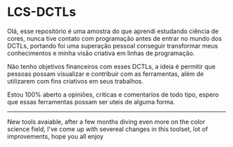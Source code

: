 # LCS-DCTLs

Olá, esse repositório é uma amostra do que aprendi estudando ciência de cores, nunca tive contato com programação antes de entrar no mundo dos DCTLs, portando foi uma superação pessoal conseguir transformar meus conhecimentos e minha visão criativa em linhas de programação.

Não tenho objetivos financeiros com esses DCTLs, a ideia é permitir que pessoas possam visualizar e contribuir com as ferramentas, além de utilizarem com fins criativos em seus trabalhos.

Estou 100% aberto a opiniões, criticas e comentarios de todo tipo, espero que essas ferramentas possam ser uteis de alguma forma.


-------------------------------------------------------------------------------------------------------------------------------------------------------------------------
New tools avaiable, after a few months diving even more on the color science field, I've come up with severeal changes in this toolset, lot of improvements, hope you all enjoy
